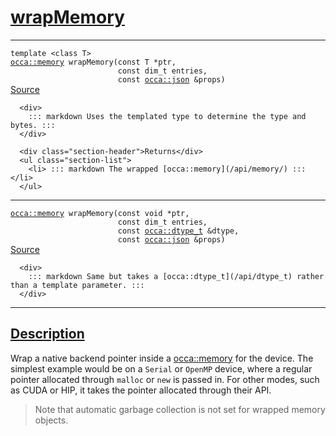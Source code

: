 
<h1 id="wrap-memory">
 <a href="#/api/device/wrapMemory" class="anchor">
   <span>wrapMemory</span>
  </a>
</h1>

<div class="signature">

<hr>

  <div class="definition-container">
    <div class="definition">
      <code><span class="token keyword">template</span> <<span class="token keyword">class</span> <span class="token keyword">T</span>>
<a href="#/api/memory/">occa::memory</a> wrapMemory(<span class="token keyword">const</span> <span class="token keyword">T</span> *ptr,
                        <span class="token keyword">const</span> <span class="token keyword">dim_t</span> entries,
                        <span class="token keyword">const</span> <a href="#/api/json/">occa::json</a> &props)</code>
      <div class="flex-spacing"></div>
      <a href="https://github.com/libocca/occa/blob/7d325d3f/include/occa/core/device.hpp#L683" target="_blank">Source</a>
    </div>
    <div class="description">

      <div>
        ::: markdown Uses the templated type to determine the type and bytes. :::
      </div>

      <div class="section-header">Returns</div>
      <ul class="section-list">
        <li> ::: markdown The wrapped [occa::memory](/api/memory/) ::: </li>
      </ul>
</div>
  </div>

<hr>

  <div class="definition-container">
    <div class="definition">
      <code><a href="#/api/memory/">occa::memory</a> wrapMemory(<span class="token keyword">const</span> <span class="token keyword">void</span> *ptr,
                        <span class="token keyword">const</span> <span class="token keyword">dim_t</span> entries,
                        <span class="token keyword">const</span> <a href="#/api/dtype_t">occa::dtype_t</a> &dtype,
                        <span class="token keyword">const</span> <a href="#/api/json/">occa::json</a> &props)</code>
      <div class="flex-spacing"></div>
      <a href="https://github.com/libocca/occa/blob/7d325d3f/include/occa/core/device.hpp#L695" target="_blank">Source</a>
    </div>
    <div class="description">

      <div>
        ::: markdown Same but takes a [occa::dtype_t](/api/dtype_t) rather than a template parameter. :::
      </div>
</div>
  </div>

  <hr>
</div>


<h2 id="description">
 <a href="#/api/device/wrapMemory?id=description" class="anchor">
   <span>Description</span>
  </a>
</h2>

Wrap a native backend pointer inside a [occa::memory](/api/memory/) for the device.
The simplest example would be on a `Serial` or `OpenMP` device, where a regular pointer allocated through `malloc` or `new` is passed in.
For other modes, such as CUDA or HIP, it takes the pointer allocated through their API.

> Note that automatic garbage collection is not set for wrapped memory objects.
